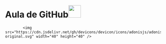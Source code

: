 # Aula de GitHub<img src="https://cdn.jsdelivr.net/gh/devicons/devicon/icons/adonisjs/adonisjs-original.svg" width="40" height="40"/>



            <img src="https://cdn.jsdelivr.net/gh/devicons/devicon/icons/adonisjs/adonisjs-original.svg" width="40" height="40" />
          


          
          
            
          
          
            
          
          
